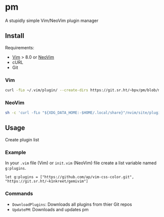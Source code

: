 # pm

A stupidly simple Vim/NeoVim plugin manager

## Install

Requirements:

- [Vim](https://www.vim.org/) > 8.0 or [NeoVim](https://neovim.io/)
- cURL
- Git

### Vim

``` sh
curl -fLo ~/.vim/plugin/ --create-dirs https://git.sr.ht/~bpv/pm/blob/master/pm.vim
```

### NeoVim

``` sh
sh -c 'curl -fLo "${XDG_DATA_HOME:-$HOME/.local/share}"/nvim/site/plugin/ --create-dirs https://git.sr.ht/~bpv/pm/blob/master/pm.vim'
```

## Usage

Create plugin list

### Example

In your `.vim` file (Vim) or `init.vim` (NeoVim) file create a list variable
named `g:plugins`.

``` vim
let g:plugins = ["https://github.com/ap/vim-css-color.git", "https://git.sr.ht/~k1nkreet/gemivim"]
```

### Commands

- `DownloadPlugins`: Downloads all plugins from thier Git repos
- `UpdatePM`: Downloads and updates pm
